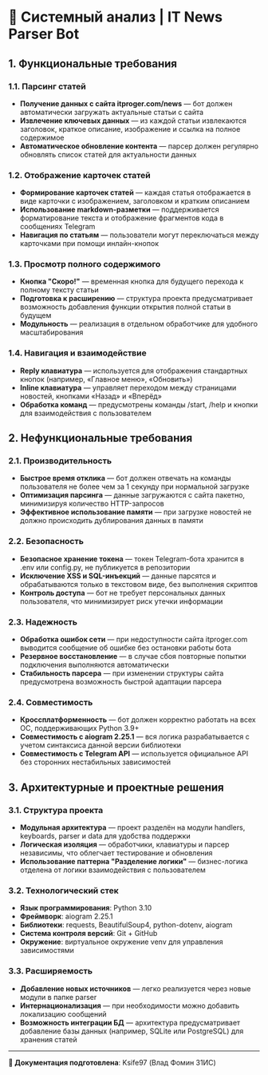 # 🔧 Системный анализ | IT News Parser Bot

## 1. Функциональные требования

### 1.1. Парсинг статей

- **Получение данных с сайта itproger.com/news** — бот должен автоматически загружать актуальные статьи с сайта
- **Извлечение ключевых данных** — из каждой статьи извлекаются заголовок, краткое описание, изображение и ссылка на полное содержимое
- **Автоматическое обновление контента** — парсер должен регулярно обновлять список статей для актуальности данных

### 1.2. Отображение карточек статей

- **Формирование карточек статей** — каждая статья отображается в виде карточки с изображением, заголовком и кратким описанием
- **Использование markdown-разметки** — поддерживается форматирование текста и отображение фрагментов кода в сообщениях Telegram
- **Навигация по статьям** — пользователи могут переключаться между карточками при помощи инлайн-кнопок

### 1.3. Просмотр полного содержимого

- **Кнопка "Скоро!"** — временная кнопка для будущего перехода к полному тексту статьи
- **Подготовка к расширению** — структура проекта предусматривает возможность добавления функции открытия полной статьи в будущем
- **Модульность** — реализация в отдельном обработчике для удобного масштабирования

### 1.4. Навигация и взаимодействие

- **Reply клавиатура** — используется для отображения стандартных кнопок (например, «Главное меню», «Обновить»)
- **Inline клавиатура** — управляет переходом между страницами новостей, кнопками «Назад» и «Вперёд»
- **Обработка команд** — предусмотрены команды /start, /help и кнопки для взаимодействия с пользователем

## 2. Нефункциональные требования

### 2.1. Производительность

- **Быстрое время отклика** — бот должен отвечать на команды пользователя не более чем за 1 секунду при нормальной загрузке
- **Оптимизация парсинга** — данные загружаются с сайта пакетно, минимизируя количество HTTP-запросов
- **Эффективное использование памяти** — при загрузке новостей не должно происходить дублирования данных в памяти

### 2.2. Безопасность

- **Безопасное хранение токена** — токен Telegram-бота хранится в .env или config.py, не публикуется в репозитории
- **Исключение XSS и SQL-инъекций** — данные парсятся и обрабатываются только в текстовом виде, без выполнения скриптов
- **Контроль доступа** — бот не требует персональных данных пользователя, что минимизирует риск утечки информации

### 2.3. Надежность

- **Обработка ошибок сети** — при недоступности сайта itproger.com выводится сообщение об ошибке без остановки работы бота
- **Резервное восстановление** — в случае сбоя повторные попытки подключения выполняются автоматически
- **Стабильность парсера** — при изменении структуры сайта предусмотрена возможность быстрой адаптации парсера

### 2.4. Совместимость

- **Кроссплатформенность** — бот должен корректно работать на всех ОС, поддерживающих Python 3.9+
- **Совместимость с aiogram 2.25.1** — вся логика разрабатывается с учетом синтаксиса данной версии библиотеки
- **Совместимость с Telegram API** — используется официальное API без сторонних нестабильных зависимостей

## 3. Архитектурные и проектные решения

### 3.1. Структура проекта

- **Модульная архитектура** — проект разделён на модули handlers, keyboards, parser и data для удобства поддержки
- **Логическая изоляция** — обработчики, клавиатуры и парсер независимы, что облегчает тестирование и обновления
- **Использование паттерна "Разделение логики"** — бизнес-логика отделена от логики взаимодействия с пользователем

### 3.2. Технологический стек

- **Язык программирования**: Python 3.10
- **Фреймворк**: aiogram 2.25.1
- **Библиотеки**: requests, BeautifulSoup4, python-dotenv, aiogram
- **Система контроля версий**: Git + GitHub
- **Окружение**: виртуальное окружение venv для управления зависимостями

### 3.3. Расширяемость

- **Добавление новых источников** — легко реализуется через новые модули в папке parser
- **Интернационализация** — при необходимости можно добавить локализацию сообщений
- **Возможность интеграции БД** — архитектура предусматривает добавление базы данных (например, SQLite или PostgreSQL) для хранения статей

---

**📄 Документация подготовлена**: Ksife97 (Влад Фомин 31ИС)
